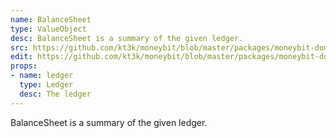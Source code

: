 ```yaml
---
name: BalanceSheet
type: ValueObject
desc: BalanceSheet is a summary of the given ledger.
src: https://github.com/kt3k/moneybit/blob/master/packages/moneybit-domain/balance-sheet.js
edit: https://github.com/kt3k/moneybit/blob/master/packages/moneybit-domain/balance-sheet.md
props:
- name: ledger
  type: Ledger
  desc: The ledger
---
```


BalanceSheet is a summary of the given ledger.
